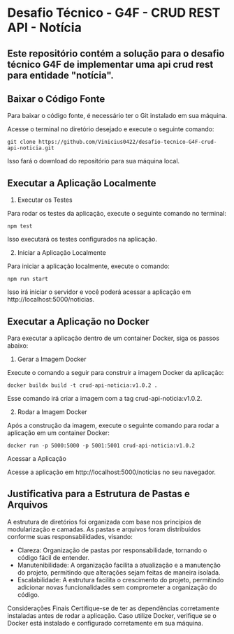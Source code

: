 # Desafio Técnico - G4F - CRUD REST API - Notícia
## Este repositório contém a solução para o desafio técnico G4F de implementar uma api crud rest para entidade "notícia".

## Baixar o Código Fonte
Para baixar o código fonte, é necessário ter o Git instalado em sua máquina.

Acesse o terminal no diretório desejado e execute o seguinte comando:

```
git clone https://github.com/Vinicius0422/desafio-tecnico-G4F-crud-api-noticia.git
```

Isso fará o download do repositório para sua máquina local.

## Executar a Aplicação Localmente

1. Executar os Testes

Para rodar os testes da aplicação, execute o seguinte comando no terminal:

```
npm test
```

Isso executará os testes configurados na aplicação.

2. Iniciar a Aplicação Localmente

Para iniciar a aplicação localmente, execute o comando:

```
npm run start
```

Isso irá iniciar o servidor e você poderá acessar a aplicação em http://localhost:5000/noticias.

## Executar a Aplicação no Docker
Para executar a aplicação dentro de um container Docker, siga os passos abaixo:

1. Gerar a Imagem Docker

Execute o comando a seguir para construir a imagem Docker da aplicação:

```
docker buildx build -t crud-api-noticia:v1.0.2 .
```

Esse comando irá criar a imagem com a tag crud-api-noticia:v1.0.2.

2. Rodar a Imagem Docker

Após a construção da imagem, execute o seguinte comando para rodar a aplicação em um container Docker:

```
docker run -p 5000:5000 -p 5001:5001 crud-api-noticia:v1.0.2
```

Acessar a Aplicação

Acesse a aplicação em http://localhost:5000/noticias no seu navegador.

## Justificativa para a Estrutura de Pastas e Arquivos
A estrutura de diretórios foi organizada com base nos princípios de modularização e camadas. As pastas e arquivos foram distribuídos conforme suas responsabilidades, visando:

- Clareza: Organização de pastas por responsabilidade, tornando o código fácil de entender.
- Manutenibilidade: A organização facilita a atualização e a manutenção do projeto, permitindo que alterações sejam feitas de maneira isolada.
- Escalabilidade: A estrutura facilita o crescimento do projeto, permitindo adicionar novas funcionalidades sem comprometer a organização do código.

Considerações Finais
Certifique-se de ter as dependências corretamente instaladas antes de rodar a aplicação.
Caso utilize Docker, verifique se o Docker está instalado e configurado corretamente em sua máquina.
